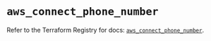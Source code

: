 # `aws_connect_phone_number`

Refer to the Terraform Registry for docs: [`aws_connect_phone_number`](https://registry.terraform.io/providers/hashicorp/aws/5.33.0/docs/resources/connect_phone_number).
